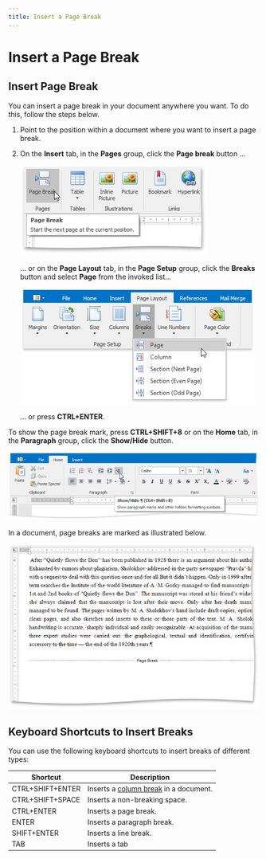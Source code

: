 ```yaml
---
title: Insert a Page Break
---
```

# Insert a Page Break
## Insert Page Break
You can insert a page break in your document anywhere you want. To do this, follow the steps below.
1. Point to the position within a document where you want to insert a page break.
2. On the **Insert** tab, in the **Pages** group, click the **Page break** button ...
	
	![RTEPageBreak](../../../images/Img121358.png)
	
	... or on the **Page Layout** tab, in the **Page Setup** group, click the **Breaks** button and select **Page** from the invoked list...
	
	![PageBreakPageLayoutRibbon](../../../images/Img121359.png)
	
	... or press **CTRL+ENTER**.

To show the page break mark, press **CTRL+SHIFT+8** or on the **Home** tab, in the **Paragraph** group, click the **Show/Hide** button.

![RTEShowHideParagraph](../../../images/Img121269.png)

In a document, page breaks are marked as illustrated below.

![RTEBreakSectionMark](../../../images/Img121270.png)

## Keyboard Shortcuts to Insert Breaks
You can use the following keyboard shortcuts to insert breaks of different types:

| Shortcut | Description |
|---|---|
| CTRL+SHIFT+ENTER | Inserts a [column break](../../../../interface-elements-for-desktop/articles/rich-text-editor/document-layout-and-page-setup/lay-out-text-in-columns.md) in a document. |
| CTRL+SHIFT+SPACE | Inserts a non-breaking space. |
| CTRL+ENTER | Inserts a page break. |
| ENTER | Inserts a paragraph break. |
| SHIFT+ENTER | Inserts a line break. |
| TAB | Inserts a tab |